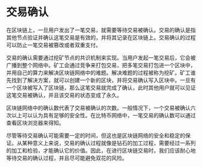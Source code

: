 # 交易确认

在区块链上，一旦用户发出了一笔交易，就需要等待交易被确认。交易的确认是指其他节点验证并确认这笔交易是有效的，并将其记录在区块链上。交易确认的过程可以防止一笔交易被篡改或者双重支付。

交易的确认需要通过挖矿节点的共识机制来实现。当用户发起一笔交易后，它会被广播到整个网络中。矿工会通过竞争来打包交易，把多笔交易打包进一个区块中，并用自己的算力来解决区块链网络中的难题。解决难题的过程被称为挖矿。矿工谁先找到了解决方案，就可以创建一个新的区块，并将交易确认写入区块中。一旦有一个区块被写入了区块链，那么这笔交易就完成了确认，此时其他用户就可以见证这笔交易被确认，并且该交易的状态变成了永久。

区块链网络中的确认数代表了交易被确认的次数。一般情况下，一个交易被确认六次以上可以认为具有足够的安全性。在比特币网络中，一笔交易的确认数可以通过查看区块浏览器来得知。

尽管等待交易确认可能需要一定的时间，但这也是区块链网络的安全和稳定的保证。从某种意义上来说，交易的确认过程就像是钻石的加工过程，需要经过一系列的加工和检验，才能确认它的价值。因此，在进行区块链交易时，我们应该耐心地等待交易的确认过程，并且尽可能避免双花的风险。